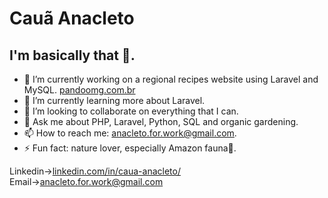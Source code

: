 # Cauã Anacleto

## I'm basically that 🦜.

- 🥗 I’m currently working on a regional recipes website using Laravel and MySQL. [pandoomg.com.br](pandoomg.com.br)
- 🌱 I’m currently learning more about Laravel.
- 👯 I’m looking to collaborate on everything that I can.
- 💬 Ask me about PHP, Laravel, Python, SQL and organic gardening.
- 📫 How to reach me: anacleto.for.work@gmail.com.
- ⚡ Fun fact: nature lover, especially Amazon fauna🦜.

Linkedin->[linkedin.com/in/caua-anacleto/](linkedin.com/in/caua-anacleto/)\
Email->[anacleto.for.work@gmail.com](mailto:anacleto.for.work@gmail.com)
